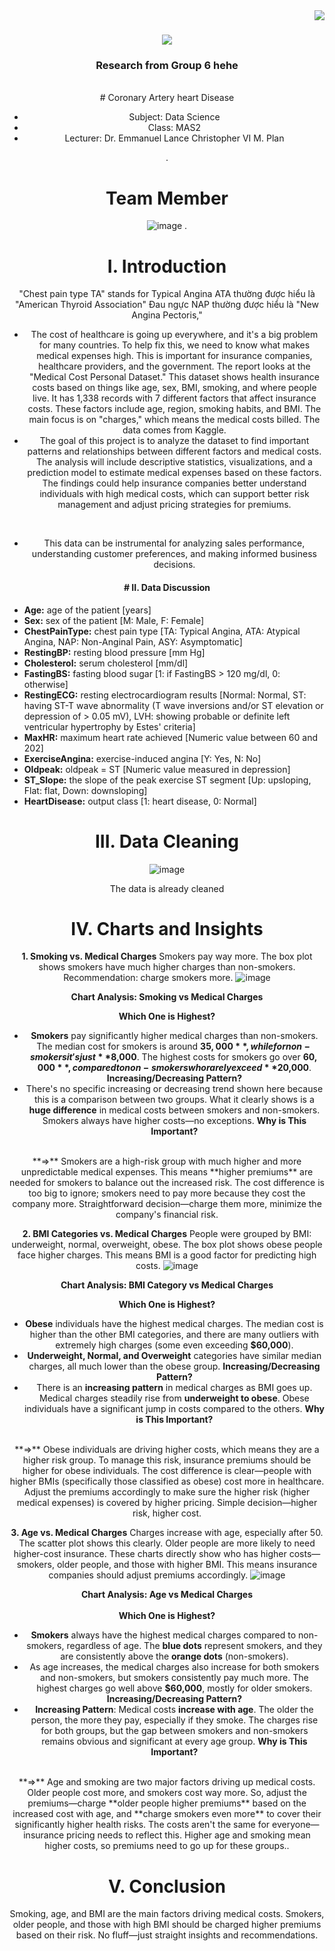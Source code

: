 <img align="right" src="https://visitor-badge.laobi.icu/badge?page_id=salesp07.salesp07" />

<h1 align="center">
    <img src="https://readme-typing-svg.herokuapp.com/?font=Righteous&size=30&center=true&vCenter=true&width=500&height=70&duration=5000&lines=Hello+Mr+EC!+👋;Our+data+presentation;+Coronary+Artery+Heart+Disease;" />
</h1>

<h3 align="center">Research from Group 6 hehe</h3>
<br/>
<div align="center">
# Coronary Artery heart Disease
<ul>
<li>Subject: Data Science</li>
<li>Class: MAS2</li>
<li>Lecturer: Dr. Emmanuel Lance Christopher VI M. Plan</li>
</ul>
.

# Team Member 

![image](https://github.com/user-attachments/assets/b74ef97e-0826-4a53-94c5-641db8353f3e)
.


# I. Introduction

"Chest pain type TA" stands for Typical Angina
ATA thường được hiểu là "American Thyroid Association" 
Đau ngực NAP thường được hiểu là "New Angina Pectoris,"


- The cost of healthcare is going up everywhere, and it's a big problem for many countries. To help fix this, we need to know what makes medical expenses high. This is important for insurance companies, healthcare providers, and the government. The report looks at the "Medical Cost Personal Dataset." This dataset shows health insurance costs based on things like age, sex, BMI, smoking, and where people live. It has 1,338 records with 7 different factors that affect insurance costs. These factors include age, region, smoking habits, and BMI. The main focus is on "charges," which means the medical costs billed. The data comes from Kaggle.
- The goal of this project is to analyze the dataset to find important patterns and relationships between different factors and medical costs. The analysis will include descriptive statistics, visualizations, and a prediction model to estimate medical expenses based on these factors. The findings could help insurance companies better understand individuals with high medical costs, which can support better risk management and adjust pricing strategies for premiums. 
<br>

- This data can be instrumental for analyzing sales performance, understanding customer preferences, and making informed business decisions.
</div>

<h4 align="center">
# II. Data Discussion
</h4>

- **Age:** age of the patient [years]
- **Sex:** sex of the patient [M: Male, F: Female]
- **ChestPainType:** chest pain type [TA: Typical Angina, ATA: Atypical Angina, NAP: Non-Anginal Pain, ASY: Asymptomatic]
- **RestingBP:** resting blood pressure [mm Hg]
- **Cholesterol:** serum cholesterol [mm/dl]
- **FastingBS:** fasting blood sugar [1: if FastingBS > 120 mg/dl, 0: otherwise]
- **RestingECG:** resting electrocardiogram results [Normal: Normal, ST: having ST-T wave abnormality (T wave inversions and/or ST elevation  or depression of > 0.05 mV), LVH: showing probable or definite left ventricular hypertrophy by Estes' criteria]
- **MaxHR:** maximum heart rate achieved [Numeric value between 60 and 202]
- **ExerciseAngina:** exercise-induced angina [Y: Yes, N: No]
- **Oldpeak:** oldpeak = ST [Numeric value measured in depression]
- **ST_Slope:** the slope of the peak exercise ST segment [Up: upsloping, Flat: flat, Down: downsloping]
- **HeartDisease:** output class [1: heart disease, 0: Normal]

<div align="center">
  
# III. Data Cleaning
![image](https://github.com/user-attachments/assets/8380c6ab-24e9-4a27-84cd-77063058214b)

The data is already cleaned

# IV. Charts and Insights
**1. Smoking vs. Medical Charges**
Smokers pay way more. The box plot shows smokers have much higher charges than non-smokers. Recommendation: charge smokers more.
![image](https://github.com/user-attachments/assets/400166d9-384b-4f84-80c3-cfa311181709)
<br>

**Chart Analysis: Smoking vs Medical Charges**


**Which One is Highest?**
- **Smokers** pay significantly higher medical charges than non-smokers. The median cost for smokers is around **$35,000**, while for non-smokers it's just **$8,000**. The highest costs for smokers go over **$60,000**, compared to non-smokers who rarely exceed **$20,000**.
**Increasing/Decreasing Pattern?**
- There's no specific increasing or decreasing trend shown here because this is a comparison between two groups. What it clearly shows is a **huge difference** in medical costs between smokers and non-smokers. Smokers always have higher costs—no exceptions.
**Why is This Important?**
<br>
**=>**  Smokers are a high-risk group with much higher and more unpredictable medical expenses. This means **higher premiums** are needed for smokers to balance out the increased risk. The cost difference is too big to ignore; smokers need to pay more because they cost the company more. Straightforward decision—charge them more, minimize the company's financial risk.

**2. BMI Categories vs. Medical Charges**
People were grouped by BMI: underweight, normal, overweight, obese. The box plot shows obese people face higher charges. This means BMI is a good factor for predicting high costs.
![image](https://github.com/user-attachments/assets/ec0abee4-7214-4d00-b007-54f89cced786)
<br>

**Chart Analysis: BMI Category vs Medical Charges**



**Which One is Highest?**
- **Obese** individuals have the highest medical charges. The median cost is higher than the other BMI categories, and there are many outliers with extremely high charges (some even exceeding **$60,000**).
- **Underweight, Normal, and Overweight** categories have similar median charges, all much lower than the obese group.
**Increasing/Decreasing Pattern?**
- There is an **increasing pattern** in medical charges as BMI goes up. Medical charges steadily rise from **underweight to obese**. Obese individuals have a significant jump in costs compared to the others.
**Why is This Important?**
<br>
**=>**  Obese individuals are driving higher costs, which means they are a higher risk group. To manage this risk, insurance premiums should be higher for obese individuals. The cost difference is clear—people with higher BMIs (specifically those classified as obese) cost more in healthcare. Adjust the premiums accordingly to make sure the higher risk (higher medical expenses) is covered by higher pricing. Simple decision—higher risk, higher cost.

**3. Age vs. Medical Charges**
Charges increase with age, especially after 50. The scatter plot shows this clearly. Older people are more likely to need higher-cost insurance.
These charts directly show who has higher costs—smokers, older people, and those with higher BMI. This means insurance companies should adjust premiums accordingly.
![image](https://github.com/user-attachments/assets/85e7baca-e438-43b9-a7f9-5ddc387d20c5)
<br>

**Chart Analysis: Age vs Medical Charges**
</br>
<br>
**Which One is Highest?**
- **Smokers** always have the highest medical charges compared to non-smokers, regardless of age. The **blue dots** represent smokers, and they are consistently above the **orange dots** (non-smokers).
- As age increases, the medical charges also increase for both smokers and non-smokers, but smokers consistently pay much more. The highest charges go well above **$60,000**, mostly for older smokers.
**Increasing/Decreasing Pattern?**
- **Increasing Pattern**: Medical costs **increase with age**. The older the person, the more they pay, especially if they smoke. The charges rise for both groups, but the gap between smokers and non-smokers remains obvious and significant at every age group.
**Why is This Important?**
<br>
**=>**  Age and smoking are two major factors driving up medical costs. Older people cost more, and smokers cost way more. So, adjust the premiums—charge **older people higher premiums** based on the increased cost with age, and **charge smokers even more** to cover their significantly higher health risks. The costs aren't the same for everyone—insurance pricing needs to reflect this. Higher age and smoking mean higher costs, so premiums need to go up for these groups..
</br>

# V. Conclusion
Smoking, age, and BMI are the main factors driving medical costs. Smokers, older people, and those with high BMI should be charged higher premiums based on their risk. No fluff—just straight insights and recommendations.
</div>
